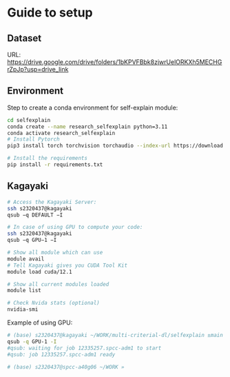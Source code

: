 # Guide to setup

## Dataset

URL: <https://drive.google.com/drive/folders/1bKPVFBbk8zjwrUelORKXh5MECHGrZpJp?usp=drive_link>

## Environment

Step to create a conda environment for self-explain module:

```bash
cd selfexplain
conda create --name research_selfexplain python=3.11
conda activate research_selfexplain
# Install Pytorch
pip3 install torch torchvision torchaudio --index-url https://download.pytorch.org/whl/cu121

# Install the requirements
pip install -r requirements.txt


```

## Kagayaki

```bash
# Access the Kagayaki Server:
ssh s2320437@kagayaki
qsub −q DEFAULT −I

# In case of using GPU to compute your code:
ssh s2320437@kagayaki
qsub −q GPU−1 −I

# Show all module which can use
module avail
# Tell Kagayaki gives you CUDA Tool Kit
module load cuda/12.1

# Show all current modules loaded
module list

# Check Nvida stats (optional)
nvidia-smi
```
Example of using GPU:

```bash
# (base) s2320437@kagayaki ~/WORK/multi-criterial-dl/selfexplain ±main » 
qsub -q GPU-1 -I                                                                                                                                                                                                       130 ↵
#qsub: waiting for job 12335257.spcc-adm1 to start
#qsub: job 12335257.spcc-adm1 ready

# (base) s2320437@spcc-a40g06 ~/WORK » 
```
